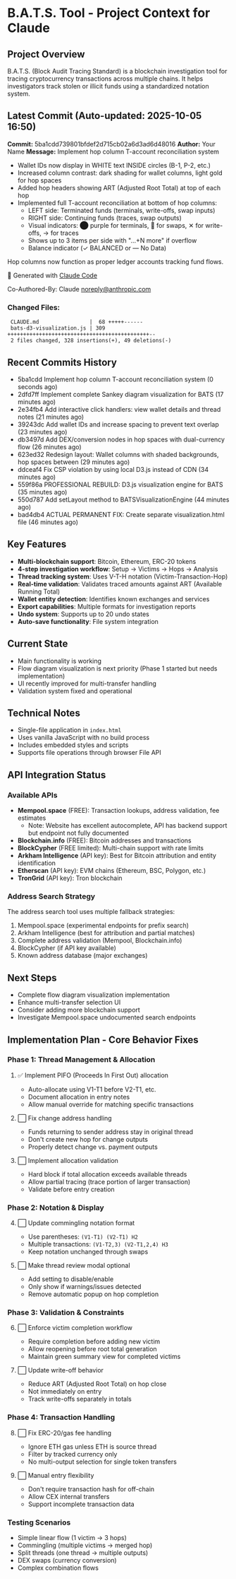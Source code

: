 # B.A.T.S. Tool - Project Context for Claude

## Project Overview
B.A.T.S. (Block Audit Tracing Standard) is a blockchain investigation tool for tracing cryptocurrency transactions across multiple chains. It helps investigators track stolen or illicit funds using a standardized notation system.

## Latest Commit (Auto-updated: 2025-10-05 16:50)

**Commit:** 5ba1cdd739801bfdef2d715cb02a6d3ad6d48016
**Author:** Your Name
**Message:** Implement hop column T-account reconciliation system

- Wallet IDs now display in WHITE text INSIDE circles (B-1, P-2, etc.)
- Increased column contrast: dark shading for wallet columns, light gold for hop spaces
- Added hop headers showing ART (Adjusted Root Total) at top of each hop
- Implemented full T-account reconciliation at bottom of hop columns:
  * LEFT side: Terminated funds (terminals, write-offs, swap inputs)
  * RIGHT side: Continuing funds (traces, swap outputs)
  * Visual indicators: ⬤ purple for terminals, 🔄 for swaps, ✕ for write-offs, → for traces
  * Shows up to 3 items per side with "...+N more" if overflow
  * Balance indicator (✓ BALANCED or — No Data)

Hop columns now function as proper ledger accounts tracking fund flows.

🤖 Generated with [Claude Code](https://claude.com/claude-code)

Co-Authored-By: Claude <noreply@anthropic.com>

### Changed Files:
```
 CLAUDE.md                |  68 +++++------
 bats-d3-visualization.js | 309 +++++++++++++++++++++++++++++++++++++++++++++--
 2 files changed, 328 insertions(+), 49 deletions(-)
```

## Recent Commits History

- 5ba1cdd Implement hop column T-account reconciliation system (0 seconds ago)
- 2dfd7ff Implement complete Sankey diagram visualization for BATS (17 minutes ago)
- 2e34fb4 Add interactive click handlers: view wallet details and thread notes (21 minutes ago)
- 39243dc Add wallet IDs and increase spacing to prevent text overlap (23 minutes ago)
- db3497d Add DEX/conversion nodes in hop spaces with dual-currency flow (26 minutes ago)
- 623ed32 Redesign layout: Wallet columns with shaded backgrounds, hop spaces between (29 minutes ago)
- ddceaf4 Fix CSP violation by using local D3.js instead of CDN (34 minutes ago)
- 559f86a PROFESSIONAL REBUILD: D3.js visualization engine for BATS (35 minutes ago)
- 550d787 Add setLayout method to BATSVisualizationEngine (44 minutes ago)
- bad4db4 ACTUAL PERMANENT FIX: Create separate visualization.html file (46 minutes ago)

## Key Features
- **Multi-blockchain support**: Bitcoin, Ethereum, ERC-20 tokens
- **4-step investigation workflow**: Setup → Victims → Hops → Analysis
- **Thread tracking system**: Uses V-T-H notation (Victim-Transaction-Hop)
- **Real-time validation**: Validates traced amounts against ART (Available Running Total)
- **Wallet entity detection**: Identifies known exchanges and services
- **Export capabilities**: Multiple formats for investigation reports
- **Undo system**: Supports up to 20 undo states
- **Auto-save functionality**: File system integration

## Current State
- Main functionality is working
- Flow diagram visualization is next priority (Phase 1 started but needs implementation)
- UI recently improved for multi-transfer handling
- Validation system fixed and operational

## Technical Notes
- Single-file application in `index.html`
- Uses vanilla JavaScript with no build process
- Includes embedded styles and scripts
- Supports file operations through browser File API

## API Integration Status

### Available APIs
- **Mempool.space** (FREE): Transaction lookups, address validation, fee estimates
  - Note: Website has excellent autocomplete, API has backend support but endpoint not fully documented
- **Blockchain.info** (FREE): Bitcoin addresses and transactions
- **BlockCypher** (FREE limited): Multi-chain support with rate limits
- **Arkham Intelligence** (API key): Best for Bitcoin attribution and entity identification
- **Etherscan** (API key): EVM chains (Ethereum, BSC, Polygon, etc.)
- **TronGrid** (API key): Tron blockchain

### Address Search Strategy
The address search tool uses multiple fallback strategies:
1. Mempool.space (experimental endpoints for prefix search)
2. Arkham Intelligence (best for attribution and partial matches)
3. Complete address validation (Mempool, Blockchain.info)
4. BlockCypher (if API key available)
5. Known address database (major exchanges)

## Next Steps
- Complete flow diagram visualization implementation
- Enhance multi-transfer selection UI
- Consider adding more blockchain support
- Investigate Mempool.space undocumented search endpoints

## Implementation Plan - Core Behavior Fixes

### Phase 1: Thread Management & Allocation
1. ✅ Implement PIFO (Proceeds In First Out) allocation
   - Auto-allocate using V1-T1 before V2-T1, etc.
   - Document allocation in entry notes
   - Allow manual override for matching specific transactions

2. ⬜ Fix change address handling
   - Funds returning to sender address stay in original thread
   - Don't create new hop for change outputs
   - Properly detect change vs. payment outputs

3. ⬜ Implement allocation validation
   - Hard block if total allocation exceeds available threads
   - Allow partial tracing (trace portion of larger transaction)
   - Validate before entry creation

### Phase 2: Notation & Display
4. ⬜ Update commingling notation format
   - Use parentheses: `(V1-T1) (V2-T1) H2`
   - Multiple transactions: `(V1-T2,3) (V2-T1,2,4) H3`
   - Keep notation unchanged through swaps

5. ⬜ Make thread review modal optional
   - Add setting to disable/enable
   - Only show if warnings/issues detected
   - Remove automatic popup on hop completion

### Phase 3: Validation & Constraints
6. ⬜ Enforce victim completion workflow
   - Require completion before adding new victim
   - Allow reopening before root total generation
   - Maintain green summary view for completed victims

7. ⬜ Update write-off behavior
   - Reduce ART (Adjusted Root Total) on hop close
   - Not immediately on entry
   - Track write-offs separately in totals

### Phase 4: Transaction Handling
8. ⬜ Fix ERC-20/gas fee handling
   - Ignore ETH gas unless ETH is source thread
   - Filter by tracked currency only
   - No multi-output selection for single token transfers

9. ⬜ Manual entry flexibility
   - Don't require transaction hash for off-chain
   - Allow CEX internal transfers
   - Support incomplete transaction data

### Testing Scenarios
- Simple linear flow (1 victim → 3 hops)
- Commingling (multiple victims → merged hop)
- Split threads (one thread → multiple outputs)
- DEX swaps (currency conversion)
- Complex combination flows
